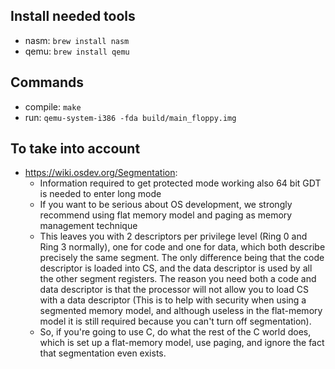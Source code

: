 ## Install needed tools
- nasm: `brew install nasm`
- qemu: `brew install qemu`

## Commands
- compile: `make`
- run: `qemu-system-i386 -fda build/main_floppy.img`

## To take into account
- https://wiki.osdev.org/Segmentation: 
   - Information required to get protected mode working also 64 bit GDT is needed to enter long mode
   - If you want to be serious about OS development, we strongly recommend using flat memory model and paging as memory management technique
   - This leaves you with 2 descriptors per privilege level (Ring 0 and Ring 3 normally), one for code and one for data, which both describe precisely the same segment. The only difference being that the code descriptor is loaded into CS, and the data descriptor is used by all the other segment registers. The reason you need both a code and data descriptor is that the processor will not allow you to load CS with a data descriptor (This is to help with security when using a segmented memory model, and although useless in the flat-memory model it is still required because you can't turn off segmentation).
   - So, if you're going to use C, do what the rest of the C world does, which is set up a flat-memory model, use paging, and ignore the fact that segmentation even exists.
